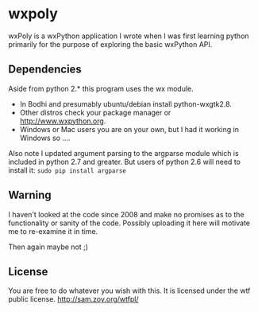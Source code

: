 wxpoly
======

wxPoly is a wxPython application I wrote when I was first learning python primarily for the purpose of exploring the basic wxPython API.

Dependencies
------------

Aside from python 2.* this program uses the wx module.

* In Bodhi and presumably ubuntu/debian install python-wxgtk2.8.
* Other distros check your package manager or http://www.wxpython.org.
* Windows or Mac users you are on your own, but I had it working in Windows so ....

Also note I updated argument parsing to the argparse module which is included in python 2.7 and greater.
But users of python 2.6 will need to install it: `sudo pip install argparse`

Warning
-------

I haven't looked at the code since 2008 and make no promises as to the functionality or sanity
of the code. Possibly uploading it here will motivate me to re-examine it in time.

Then again maybe not ;)

License
-------

You are free to do whatever you wish with this. It is licensed under the wtf public license.
http://sam.zoy.org/wtfpl/
